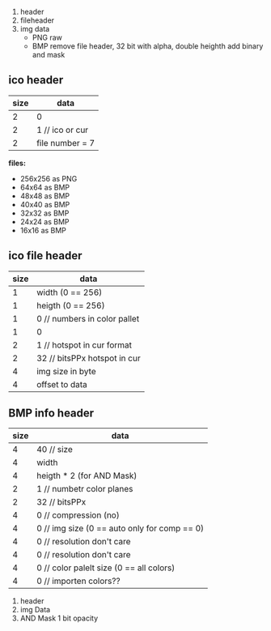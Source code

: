 1. header
2. fileheader
3. img data
    + PNG raw
	+ BMP remove file header, 32 bit with alpha, double heighth add binary and mask
	
	
## ico header

size|data
---|---
2|0
2|1 // ico or cur
2|file number = 7

**files:**
*  256x256 as PNG
* 64x64 as BMP
* 48x48 as BMP 
* 40x40 as BMP
* 32x32 as BMP
* 24x24 as BMP
* 16x16 as BMP

## ico file header
 
 size|data
 ---|---
 1|width (0 == 256)
 1|heigth (0 == 256)
 1|0 // numbers in color pallet
 1|0
 2|1 // hotspot in cur format
 2|32 // bitsPPx hotspot in cur 
 4|img size in byte
 4|offset to data
 
## BMP info header

size|data
---|---
4|40 // size 
4|width
4|heigth * 2 (for AND Mask)
2|1 // numbetr color planes
2|32 // bitsPPx
4|0 // compression (no)
4|0 // img size (0 == auto only for comp == 0)
4|0 // resolution don't care
4|0 // resolution don't care
4|0 // color palelt size (0 == all colors)
4|0 // importen colors??

1. header
2. img Data
3. AND Mask 1 bit opacity
